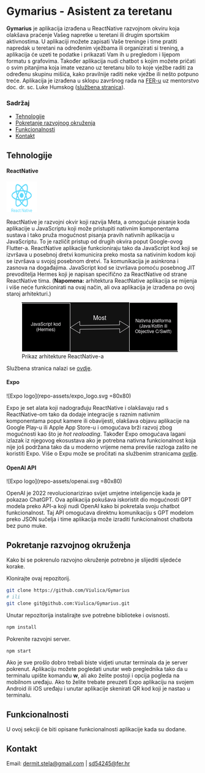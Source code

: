 # Gymarius - Asistent za teretanu
**Gymarius** je aplikacija izrađena u ReactNative razvojnom okviru koja olakšava praćenje Vašeg napretke u teretani ili drugim sportskim aktivnostima. U aplikaciji možete zapisati Vaše treninge i time pratiti napredak u teretani na određenim vježbama ili organizirati si trening, a aplikacija će uzeti te podatke i prikazati Vam ih u pregledom i lijepom formatu s grafovima. Također aplikacija nudi chatbot s kojim možete pričati o svim pitanjima koja imate vezano uz teretanu bilo to koje vježbe raditi za određenu skupinu mišića, kako pravilnije raditi neke vježbe ili nešto potpuno treće. Aplikacija je izrađena u sklopu završnog rada na [FER-u](https://www.fer.unizg.hr) uz mentorstvo doc. dr. sc. Luke Humskog ([službena stranica](https://www.fer.unizg.hr/luka.humski)).

### Sadržaj
- [Tehnologije](#tehnologije)
- [Pokretanje razvojnog okruženja](#pokretanje)
- [Funkcionalnosti](#funkcionalnosti)
- [Kontakt](#kontakt)

## Tehnologije
#### ReactNative 

<img src="repo-assets/react-native-1.svg" width="80" height="80" />

ReactNative je razvojni okvir koji razvija Meta, a omogućuje pisanje koda aplikacije u JavaScriptu koji može pristupiti nativnim komponentama sustava i tako pruža mogućnost pisanja pravih nativnih aplikacija u JavaScriptu. To je različit pristup od drugih okvira poput Google-ovog Flutter-a. ReactNative aplikacije funkcioniraju tako da JavaScript kod koji se izvršava u posebnoj dretvi komunicira preko mosta sa nativinim kodom koji se izvršava u svojoj posebnom dretvi. Ta komunikacija je asinkrona i zasnova na događajima. JavaScript kod se izvršava pomoću posebnog JIT prevoditelja Hermes koji je napisan specifično za ReactNative od strane ReactNative tima. (**Napomena:** arhitektura ReactNative aplikacija se mijenja i više neće funkcionirati na ovaj način, ali ova aplikacija je izrađena po ovoj staroj arhitekturi.)

<figure>
    <img src="repo-assets/JsUNative.png" alt="Slika arhitekture">
    <figcaption>Prikaz arhitekture ReactNative-a</figcaption>
</figure>

Službena stranica nalazi se [ovdje](https://reactnative.dev/).

#### Expo
![Expo logo](repo-assets/expo_logo.svg =80x80)

Expo je set alata koji nadograđuju ReactNative i olakšavaju rad s ReactNative-om tako da dodaje integracije s raznim nativnim komponentama poput kamere ili obavijesti, olakšava objavu aplikacije na Google Play-u ili Apple App Store-u i omogućava brži razvoj zbog mogućnosti kao što je *hot realoading*. Također Expo omogućava lagani izlazak iz njegovog ekosustava ako je potrebna nativna funkcionalnost koja nije još podržana tako da u moderno vrijeme nema previše razloga zašto ne koristiti Expo. Više o Expu može se pročitati na službenim stranicama [ovdje](https://expo.dev/).

#### OpenAI API
![Expo logo](repo-assets/openai.svg =80x80)

OpenAI je 2022 revolucionarizirao svijet umjetne inteligencije kada je pokazao ChatGPT. Ova aplikacija pokušava iskoristit dio mogućnosti GPT modela preko API-a koji nudi OpenAI kako bi pokretala svoju chatbot funkcionalnost. Taj API omogućava direktnu komunikaciju s GPT modelom preko JSON sučelja i time aplikacija može izraditi funkcionalnost chatbota bez puno muke.

<a id="pokretanje" />

## Pokretanje razvojnog okruženja
Kako bi se pokrenulo razvojno okruženje potrebno je slijediti sljedeće korake.

Klonirajte ovaj repozitorij.
```bash
git clone https://github.com/Viulica/Gymarius
# ili 
git clone git@github.com:Viulica/Gymarius.git
```
Unutar repozitorija instalirajte sve potrebne biblioteke i ovisnosti.
```bash
npm install
```
Pokrenite razvojni server.
```bash
npm start
```
Ako je sve prošlo dobro trebali biste vidjeti unutar terminala da je server pokrenut. Aplikaciju možete pogledati unutar web preglednika tako da u terminalu upište komandu **w**, ali ako želite postoji i opcija pogleda na mobilnom uređaju. Ako to želite trebate preuzeti Expo aplikaciju na svojem Android ili iOS uređaju i unutar aplikacije skenirati QR kod koji je nastao u terminalu.

## Funkcionalnosti
U ovoj sekciji će biti opisane funkcionalnosti aplikacije kada su dodane.

## Kontakt
Email: dermit.stela@gmail.com | sd54245@fer.hr

